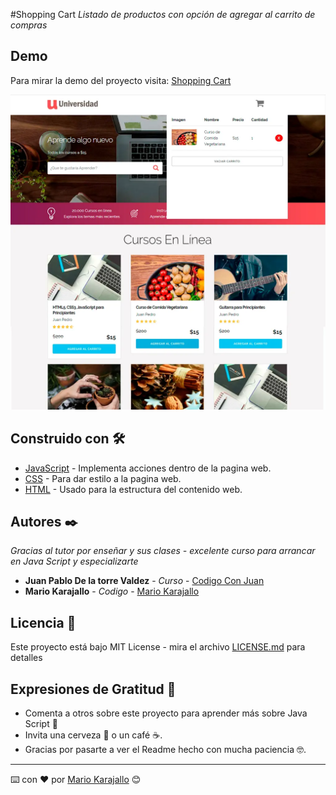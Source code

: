 #Shopping Cart
_Listado de productos con opción de agregar al carrito de compras_


## Demo 
Para mirar la demo del proyecto visita: [Shopping Cart](https://jsproyecto1.netlify.app/)

![preview](shopping-cart-java-script.webp)
<br>
## **Construido con 🛠️**


- [JavaScript](https://www.javascript.com/) - Implementa acciones dentro de la pagina web.
- [CSS](https://www.w3schools.com/css/) - Para dar estilo a la pagina web.
- [HTML](https://developer.mozilla.org/es/docs/Web/HTML) - Usado para la estructura del contenido web.


## **Autores ✒️**
*Gracias al tutor por enseñar y sus clases - excelente curso para arrancar en Java Script y especializarte*

- **Juan Pablo De la torre Valdez** - *Curso* - [Codigo Con Juan](https://codigoconjuan.com/)
- **Mario Karajallo** - *Codigo* - [Mario Karajallo](https://karajallo.com)


## **Licencia 📄**
Este proyecto está bajo MIT License - mira el archivo [LICENSE.md](https://github.com/mariokarajallo/shopping-cart-java-script/blob/main/LICENSE.md) para detalles

## **Expresiones de Gratitud 🎁**
- Comenta a otros sobre este proyecto para aprender más sobre Java Script 📢
- Invita una cerveza 🍺 o un café ☕.
- Gracias por pasarte a ver el Readme hecho con mucha paciencia 🤓.

---

⌨️ con ❤️ por [Mario Karajallo](https://karajallo.com) 😊